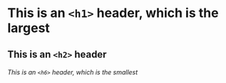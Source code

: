 # This is an `<h1>` header, which is the largest
## This is an `<h2>` header

###### This is an `<h6>` header, which is the smallest
